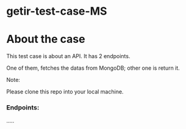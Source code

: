 # getir-test-case-MS

# About the case
This test case is about an API. It has 2 endpoints.

One of them, fetches the datas from MongoDB; other one is return it.


Note:

Please clone this repo into your local machine.


### Endpoints:
.....



